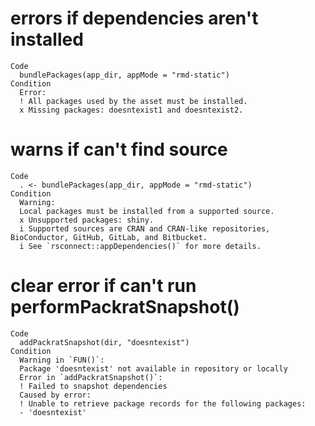 # errors if dependencies aren't installed

    Code
      bundlePackages(app_dir, appMode = "rmd-static")
    Condition
      Error:
      ! All packages used by the asset must be installed.
      x Missing packages: doesntexist1 and doesntexist2.

# warns if can't find source

    Code
      . <- bundlePackages(app_dir, appMode = "rmd-static")
    Condition
      Warning:
      Local packages must be installed from a supported source.
      x Unsupported packages: shiny.
      i Supported sources are CRAN and CRAN-like repositories, BioConductor, GitHub, GitLab, and Bitbucket.
      i See `rsconnect::appDependencies()` for more details.

# clear error if can't run performPackratSnapshot()

    Code
      addPackratSnapshot(dir, "doesntexist")
    Condition
      Warning in `FUN()`:
      Package 'doesntexist' not available in repository or locally
      Error in `addPackratSnapshot()`:
      ! Failed to snapshot dependencies
      Caused by error:
      ! Unable to retrieve package records for the following packages:
      - 'doesntexist'

